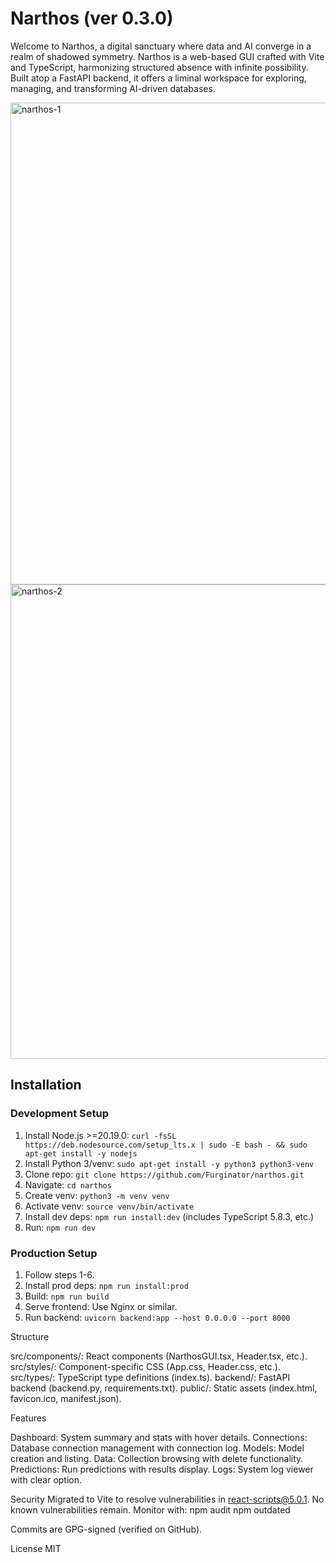 # Narthos (ver 0.3.0)
Welcome to Narthos, a digital sanctuary where data and AI converge in a realm of shadowed symmetry. Narthos is a web-based GUI crafted with Vite and TypeScript, harmonizing structured absence with infinite possibility. Built atop a FastAPI backend, it offers a liminal workspace for exploring, managing, and transforming AI-driven databases.

<img width="2494" height="771" alt="narthos-1" src="https://github.com/user-attachments/assets/0d7e645f-5fc7-458c-8d54-96f9741fe8e3" />
<img width="2494" height="759" alt="narthos-2" src="https://github.com/user-attachments/assets/7ed5a645-c7a7-46e3-a666-f1a4bf8a78f5" />

## Installation

### Development Setup
1. Install Node.js >=20.19.0: `curl -fsSL https://deb.nodesource.com/setup_lts.x | sudo -E bash - && sudo apt-get install -y nodejs`
2. Install Python 3/venv: `sudo apt-get install -y python3 python3-venv`
3. Clone repo: `git clone https://github.com/Furginator/narthos.git`
4. Navigate: `cd narthos`
5. Create venv: `python3 -m venv venv`
6. Activate venv: `source venv/bin/activate`
7. Install dev deps: `npm run install:dev` (includes TypeScript 5.8.3, etc.)
8. Run: `npm run dev`[](http://localhost:5173)

### Production Setup
1. Follow steps 1-6.
2. Install prod deps: `npm run install:prod`
3. Build: `npm run build`
4. Serve frontend: Use Nginx or similar.
5. Run backend: `uvicorn backend:app --host 0.0.0.0 --port 8000`

Structure

src/components/: React components (NarthosGUI.tsx, Header.tsx, etc.).
src/styles/: Component-specific CSS (App.css, Header.css, etc.).
src/types/: TypeScript type definitions (index.ts).
backend/: FastAPI backend (backend.py, requirements.txt).
public/: Static assets (index.html, favicon.ico, manifest.json).

Features

Dashboard: System summary and stats with hover details.
Connections: Database connection management with connection log.
Models: Model creation and listing.
Data: Collection browsing with delete functionality.
Predictions: Run predictions with results display.
Logs: System log viewer with clear option.

Security
Migrated to Vite to resolve vulnerabilities in react-scripts@5.0.1. No known vulnerabilities remain. Monitor with:
npm audit
npm outdated

Commits are GPG-signed (verified on GitHub).

License
MIT
